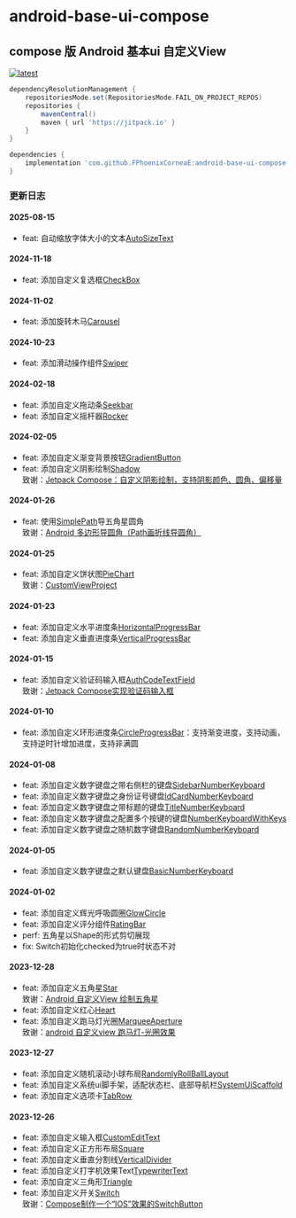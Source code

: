 # android-base-ui-compose

## compose 版 Android 基本ui 自定义View

[![latest](https://jitpack.io/v/FPhoenixCorneaE/android-base-ui-compose.svg)](https://jitpack.io/#FPhoenixCorneaE/android-base-ui-compose)

```groovy
dependencyResolutionManagement {
    repositoriesMode.set(RepositoriesMode.FAIL_ON_PROJECT_REPOS)
    repositories {
        mavenCentral()
        maven { url 'https://jitpack.io' }
    }
}
```

```groovy
dependencies {
    implementation 'com.github.FPhoenixCorneaE:android-base-ui-compose:latest'
}
```

### 更新日志

#### 2025-08-15

* feat: 自动缩放字体大小的文本[AutoSizeText](https://github.com/FPhoenixCorneaE/android-base-ui-compose/blob/main/base-ui/src/main/java/com/fphoenixcorneae/baseui/AutoSizeText.kt)

#### 2024-11-18

* feat: 添加自定义复选框[CheckBox](https://github.com/FPhoenixCorneaE/android-base-ui-compose/blob/main/base-ui/src/main/java/com/fphoenixcorneae/baseui/CheckBox.kt)

#### 2024-11-02

* feat: 添加旋转木马[Carousel](https://github.com/FPhoenixCorneaE/android-base-ui-compose/blob/main/base-ui/src/main/java/com/fphoenixcorneae/baseui/carousel/Carousel.kt)

#### 2024-10-23

* feat: 添加滑动操作组件[Swiper](https://github.com/FPhoenixCorneaE/android-base-ui-compose/blob/main/base-ui/src/main/java/com/fphoenixcorneae/baseui/Swiper.kt)

#### 2024-02-18

* feat: 添加自定义拖动条[Seekbar](https://github.com/FPhoenixCorneaE/android-base-ui-compose/blob/main/base-ui/src/main/java/com/fphoenixcorneae/baseui/Seekbar.kt)
* feat: 添加自定义摇杆器[Rocker](https://github.com/FPhoenixCorneaE/android-base-ui-compose/blob/main/base-ui/src/main/java/com/fphoenixcorneae/baseui/Rocker.kt)

#### 2024-02-05

* feat: 添加自定义渐变背景按钮[GradientButton](https://github.com/FPhoenixCorneaE/android-base-ui-compose/blob/main/base-ui/src/main/java/com/fphoenixcorneae/baseui/GradientButton.kt)
* feat: 添加自定义阴影绘制[Shadow](https://github.com/FPhoenixCorneaE/android-base-ui-compose/blob/main/base-ui/src/main/java/com/fphoenixcorneae/baseui/Shadow.kt)
  <br>
  致谢：[Jetpack Compose：自定义阴影绘制，支持阴影颜色、圆角、偏移量](https://blog.csdn.net/lalallallalla/article/details/121502260)

#### 2024-01-26

* feat: 使用[SimplePath](https://github.com/FPhoenixCorneaE/android-base-ui-compose/blob/main/base-ui/src/main/java/com/fphoenixcorneae/baseui/graphics/path/SimplePath.kt)导五角星圆角
  <br>
  致谢：[Android 多边形导圆角（Path画折线导圆角）](https://blog.csdn.net/liuyu0915/article/details/131721872)

#### 2024-01-25

* feat: 添加自定义饼状图[PieChart](https://github.com/FPhoenixCorneaE/android-base-ui-compose/blob/main/base-ui/src/main/java/com/fphoenixcorneae/baseui/chart/PieChart.kt)
  <br>
  致谢：[CustomViewProject](https://gitee.com/lanyangyangzzz/custom-view-project)

#### 2024-01-23

* feat: 添加自定义水平进度条[HorizontalProgressBar](https://github.com/FPhoenixCorneaE/android-base-ui-compose/blob/main/base-ui/src/main/java/com/fphoenixcorneae/baseui/progressbar/HorizontalProgressBar.kt)
* feat: 添加自定义垂直进度条[VerticalProgressBar](https://github.com/FPhoenixCorneaE/android-base-ui-compose/blob/main/base-ui/src/main/java/com/fphoenixcorneae/baseui/progressbar/VerticalProgressBar.kt)

#### 2024-01-15

* feat: 添加自定义验证码输入框[AuthCodeTextField](https://github.com/FPhoenixCorneaE/android-base-ui-compose/blob/main/base-ui/src/main/java/com/fphoenixcorneae/baseui/AuthCodeTextField.kt)
  <br>
  致谢：[Jetpack Compose实现验证码输入框](https://juejin.cn/post/7249585135799697468?searchId=20240112173131CA2803BCAA277339FB3D)

#### 2024-01-10

* feat: 添加自定义环形进度条[CircleProgressBar](https://github.com/FPhoenixCorneaE/android-base-ui-compose/blob/main/base-ui/src/main/java/com/fphoenixcorneae/baseui/progressbar/CircleProgressBar.kt)：支持渐变进度，支持动画，支持逆时针增加进度，支持非满圆

#### 2024-01-08

* feat: 添加自定义数字键盘之带右侧栏的键盘[SidebarNumberKeyboard](https://github.com/FPhoenixCorneaE/android-base-ui-compose/blob/main/base-ui/src/main/java/com/fphoenixcorneae/baseui/NumberKeyboard.kt)
* feat: 添加自定义数字键盘之身份证号键盘[IdCardNumberKeyboard](https://github.com/FPhoenixCorneaE/android-base-ui-compose/blob/main/base-ui/src/main/java/com/fphoenixcorneae/baseui/NumberKeyboard.kt)
* feat: 添加自定义数字键盘之带标题的键盘[TitleNumberKeyboard](https://github.com/FPhoenixCorneaE/android-base-ui-compose/blob/main/base-ui/src/main/java/com/fphoenixcorneae/baseui/NumberKeyboard.kt)
* feat: 添加自定义数字键盘之配置多个按键的键盘[NumberKeyboardWithKeys](https://github.com/FPhoenixCorneaE/android-base-ui-compose/blob/main/base-ui/src/main/java/com/fphoenixcorneae/baseui/NumberKeyboard.kt)
* feat: 添加自定义数字键盘之随机数字键盘[RandomNumberKeyboard](https://github.com/FPhoenixCorneaE/android-base-ui-compose/blob/main/base-ui/src/main/java/com/fphoenixcorneae/baseui/NumberKeyboard.kt)

#### 2024-01-05

* feat: 添加自定义数字键盘之默认键盘[BasicNumberKeyboard](https://github.com/FPhoenixCorneaE/android-base-ui-compose/blob/main/base-ui/src/main/java/com/fphoenixcorneae/baseui/NumberKeyboard.kt)

#### 2024-01-02

* feat: 添加自定义辉光呼吸圆圈[GlowCircle](https://github.com/FPhoenixCorneaE/android-base-ui-compose/blob/main/base-ui/src/main/java/com/fphoenixcorneae/baseui/GlowCircle.kt)
* feat: 添加自定义评分组件[RatingBar](https://github.com/FPhoenixCorneaE/android-base-ui-compose/blob/main/base-ui/src/main/java/com/fphoenixcorneae/baseui/RatingBar.kt)
* perf: 五角星以Shape的形式剪切展现
* fix: Switch初始化checked为true时状态不对

#### 2023-12-28

* feat: 添加自定义五角星[Star](https://github.com/FPhoenixCorneaE/android-base-ui-compose/blob/main/base-ui/src/main/java/com/fphoenixcorneae/baseui/Star.kt)
  <br>
  致谢：[Android 自定义View 绘制五角星](https://www.jianshu.com/p/24efb605098b)
* feat: 添加自定义红心[Heart](https://github.com/FPhoenixCorneaE/android-base-ui-compose/blob/main/base-ui/src/main/java/com/fphoenixcorneae/baseui/Heart.kt)
* feat: 添加自定义跑马灯光圈[MarqueeAperture](https://github.com/FPhoenixCorneaE/android-base-ui-compose/blob/main/base-ui/src/main/java/com/fphoenixcorneae/baseui/MarqueeAperture.kt)
  <br>
  致谢：[android 自定义view 跑马灯-光圈效果](https://juejin.cn/post/7171030095866363934)

#### 2023-12-27

* feat: 添加自定义随机滚动小球布局[RandomlyRollBallLayout](https://github.com/FPhoenixCorneaE/android-base-ui-compose/blob/main/base-ui/src/main/java/com/fphoenixcorneae/baseui/RandomlyRollBallLayout.kt)
* feat: 添加自定义系统ui脚手架，适配状态栏、底部导航栏[SystemUiScaffold](https://github.com/FPhoenixCorneaE/android-base-ui-compose/blob/main/base-ui/src/main/java/com/fphoenixcorneae/baseui/SystemUiScaffold.kt)
* feat: 添加自定义选项卡[TabRow](https://github.com/FPhoenixCorneaE/android-base-ui-compose/blob/main/base-ui/src/main/java/com/fphoenixcorneae/baseui/TabRow.kt)

#### 2023-12-26

* feat: 添加自定义输入框[CustomEditText](https://github.com/FPhoenixCorneaE/android-base-ui-compose/blob/main/base-ui/src/main/java/com/fphoenixcorneae/baseui/CustomEditText.kt)
* feat: 添加自定义正方形布局[Square](https://github.com/FPhoenixCorneaE/android-base-ui-compose/blob/main/base-ui/src/main/java/com/fphoenixcorneae/baseui/Square.kt)
* feat: 添加自定义垂直分割线[VerticalDivider](https://github.com/FPhoenixCorneaE/android-base-ui-compose/blob/main/base-ui/src/main/java/com/fphoenixcorneae/baseui/VerticalDivider.kt)
* feat: 添加自定义打字机效果Text[TypewriterText](https://github.com/FPhoenixCorneaE/android-base-ui-compose/blob/main/base-ui/src/main/java/com/fphoenixcorneae/baseui/TypewriterText.kt)
* feat: 添加自定义三角形[Triangle](https://github.com/FPhoenixCorneaE/android-base-ui-compose/blob/main/base-ui/src/main/java/com/fphoenixcorneae/baseui/Triangle.kt)
* feat: 添加自定义开关[Switch](https://github.com/FPhoenixCorneaE/android-base-ui-compose/blob/main/base-ui/src/main/java/com/fphoenixcorneae/baseui/Switch.kt)
  <br>
  致谢：[Compose制作一个“IOS”效果的SwitchButton](https://juejin.cn/post/7134702107742961701)